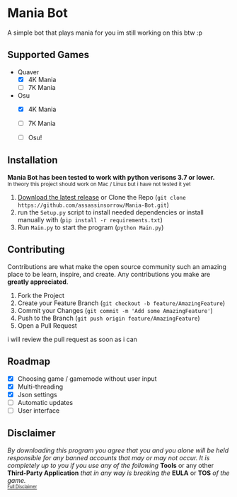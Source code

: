 # Mania Bot
A simple bot that plays mania for you
im still working on this btw :p

## Supported Games
- Quaver
  - [x] 4K Mania
  - [ ] 7K Mania
- Osu
  - [x] 4K Mania
  - [ ] 7K Mania
  - [ ] Osu!
  

## Installation
**Mania Bot has been tested to work with python verisons 3.7 or lower.**  
<sup>In theory this project should work on Mac / Linux but i have not tested it yet</sup>

1. <a href="https://github.com/assassinsorrow/Mania-Bot/releases">Download the latest release</a> or Clone the Repo (`git clone https://github.com/assassinsorrow/Mania-Bot.git`)
2. run the `Setup.py` script to install needed dependencies or install manually with (`pip install -r requirements.txt`)
3. Run `Main.py` to start the program (`python Main.py`)

## Contributing
Contributions are what make the open source community such an amazing place to be learn, inspire, and create. Any contributions you make are **greatly appreciated**.

1. Fork the Project
2. Create your Feature Branch (`git checkout -b feature/AmazingFeature`)
3. Commit your Changes (`git commit -m 'Add some AmazingFeature'`)
4. Push to the Branch (`git push origin feature/AmazingFeature`)
5. Open a Pull Request

i will review the pull request as soon as i can

## Roadmap
- [x] Choosing game / gamemode without user input
- [x] Multi-threading
- [x] Json settings
- [ ] Automatic updates
- [ ] User interface 

## Disclaimer 
*By downloading this program you agree that you and you alone will be held responsible for any banned accounts that may or may not occur. It is completely up to you if you use any of the following* **Tools** or any other **Third-Party Application** *that in any way is breaking the* **EULA** or **TOS** *of the game.*       
<a href="https://github.com/assassinsorrow/Mania-Bot/blob/master/DISCLAIMER.md"><sub><sup>Full Disclaimer</sup></sub></a>

